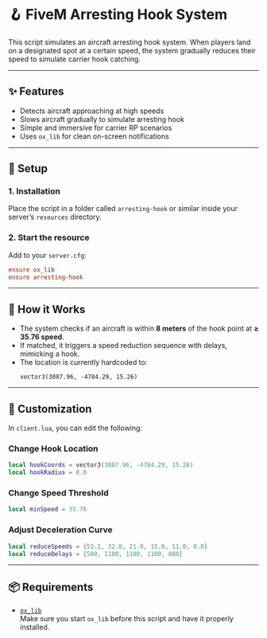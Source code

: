 # 🪝 FiveM Arresting Hook System

This script simulates an aircraft arresting hook system. When players land on a designated spot at a certain speed, the system gradually reduces their speed to simulate carrier hook catching.

---

## ✨ Features

- Detects aircraft approaching at high speeds
- Slows aircraft gradually to simulate arresting hook
- Simple and immersive for carrier RP scenarios
- Uses `ox_lib` for clean on-screen notifications

---

## 🔧 Setup

### 1. Installation

Place the script in a folder called `arresting-hook` or similar inside your server’s `resources` directory.

### 2. Start the resource

Add to your `server.cfg`:

```cfg
ensure ox_lib
ensure arresting-hook
```

---

## 🚁 How it Works

- The system checks if an aircraft is within **8 meters** of the hook point at **≥ 35.76 speed**.
- If matched, it triggers a speed reduction sequence with delays, mimicking a hook.
- The location is currently hardcoded to:
  ```
  vector3(3087.96, -4784.29, 15.26)
  ```

---

## 🔧 Customization

In `client.lua`, you can edit the following:

### Change Hook Location
```lua
local hookCoords = vector3(3087.96, -4784.29, 15.26)
local hookRadius = 8.0
```

### Change Speed Threshold
```lua
local minSpeed = 35.76
```

### Adjust Deceleration Curve
```lua
local reduceSpeeds = {53.2, 32.0, 21.0, 15.0, 11.0, 0.0}
local reduceDelays = {500, 1100, 1100, 1100, 800}
```

---

## 📦 Requirements

- [`ox_lib`](https://github.com/overextended/ox_lib)  
Make sure you start `ox_lib` before this script and have it properly installed.
